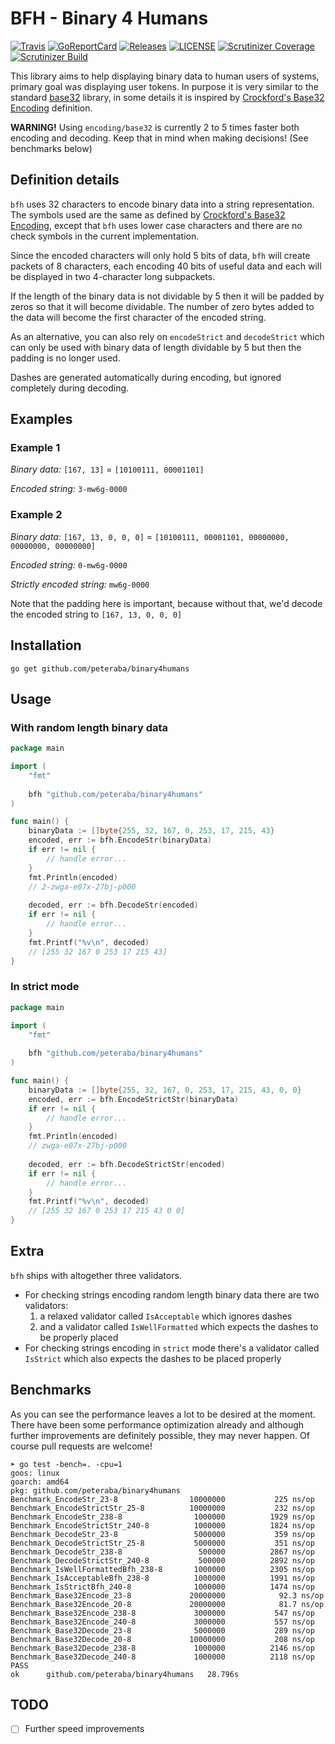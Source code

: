 BFH - Binary 4 Humans
=====================

[![Travis](https://img.shields.io/travis/com/peteraba/binary4humans.svg?style=flat-square&&branch=master)](https://travis-ci.com/peteraba/binary4humans)
[![GoReportCard](https://goreportcard.com/badge/github.com/peteraba/binary4humans?style=flat-square)](https://goreportcard.com/report/github.com/peteraba/binary4humans)
[![Releases](https://img.shields.io/github/release/peteraba/binary4humans.svg?style=flat-square)](https://github.com/peteraba/binary4humans/releases)
[![LICENSE](https://img.shields.io/github/license/peteraba/binary4humans.svg?style=flat-square)](https://github.com/peteraba/binary4humans/blob/master/LICENSE)
[![Scrutinizer Coverage](https://img.shields.io/scrutinizer/coverage/g/peteraba/binary4humans.svg?style=flat-square)](https://scrutinizer-ci.com/g/peteraba/binary4humans/?branch=master)
[![Scrutinizer Build](https://img.shields.io/scrutinizer/build/g/peteraba/binary4humans.svg?style=flat-square)](https://scrutinizer-ci.com/g/peteraba/binary4humans/inspections/bcc292f0-fdcb-4a74-9af5-292f59e7413b/log)

This library aims to help displaying binary data to human users of systems, primary goal was displaying user tokens.
In purpose it is very similar to the standard [base32](https://golang.org/pkg/encoding/base32/) library, in some details 
it is inspired by [Crockford's Base32 Encoding](https://www.crockford.com/wrmg/base32.html) definition.

**WARNING!** Using `encoding/base32` is currently 2 to 5 times faster both encoding and decoding. Keep that in mind when making decisions! (See benchmarks below)


Definition details
------------------

`bfh` uses 32 characters to encode binary data into a string representation. The symbols used are the same as defined by
[Crockford's Base32 Encoding](https://www.crockford.com/wrmg/base32.html), except that `bfh` uses lower case characters
and there are no check symbols in the current implementation.

Since the encoded characters will only hold 5 bits of data, `bfh` will create packets of 8 characters, each encoding 40
bits of useful data and each will be displayed in two 4-character long subpackets.

If the length of the binary data is not dividable by 5 then it will be padded by zeros so that it will become
dividable. The number of zero bytes added to the data will become the first character of the encoded string.

As an alternative, you can also rely on `encodeStrict` and `decodeStrict` which can only be used with binary data of
length dividable by 5 but then the padding is no longer used.

Dashes are generated automatically during encoding, but ignored completely during decoding.

### 

Examples
--------

### Example 1

*Binary data:* `[167, 13]` = `[10100111, 00001101]`  

*Encoded string:* `3-mw6g-0000`

### Example 2

*Binary data:* `[167, 13, 0, 0, 0]` = `[10100111, 00001101, 00000000, 00000000, 00000000]`  

*Encoded string:* `0-mw6g-0000`

*Strictly encoded string:* `mw6g-0000`


Note that the padding here is important, because without that, we'd decode the encoded string to `[167, 13, 0, 0, 0]`

Installation
------------

```
go get github.com/peteraba/binary4humans
```

Usage
-----

### With random length binary data

```go
package main

import (
	"fmt"
	
	bfh "github.com/peteraba/binary4humans"
)

func main() {
    binaryData := []byte{255, 32, 167, 0, 253, 17, 215, 43}
    encoded, err := bfh.EncodeStr(binaryData)
    if err != nil {
        // handle error...
    }
    fmt.Println(encoded)
    // 2-zwga-e07x-27bj-p000
    
    decoded, err := bfh.DecodeStr(encoded)
    if err != nil {
        // handle error...
    }
    fmt.Printf("%v\n", decoded)
    // [255 32 167 0 253 17 215 43]
}
```

### In strict mode

```go
package main

import (
	"fmt"
	
	bfh "github.com/peteraba/binary4humans"
)

func main() {
    binaryData := []byte{255, 32, 167, 0, 253, 17, 215, 43, 0, 0}
    encoded, err := bfh.EncodeStrictStr(binaryData)
    if err != nil {
        // handle error...
    }
    fmt.Println(encoded)
    // zwga-e07x-27bj-p000
    
    decoded, err := bfh.DecodeStrictStr(encoded)
    if err != nil {
        // handle error...
    }
    fmt.Printf("%v\n", decoded)
    // [255 32 167 0 253 17 215 43 0 0]
}
```

Extra
-----

`bfh` ships with altogether three validators.

 - For checking strings encoding random length binary data there are two validators:
   1. a relaxed validator called `IsAcceptable` which ignores dashes
   1. and a validator called `IsWellFormatted` which expects the dashes to be properly placed
 - For checking strings encoding in `strict` mode there's a validator called `IsStrict` which also expects the dashes
 to be placed properly

Benchmarks
----------

As you can see the performance leaves a lot to be desired at the moment. There have been some performance optimization
already and although further improvements are definitely possible, they may never happen. Of course pull requests are welcome!

```
➤ go test -bench=. -cpu=1
goos: linux
goarch: amd64
pkg: github.com/peteraba/binary4humans
Benchmark_EncodeStr_23-8             	10000000	       225 ns/op
Benchmark_EncodeStrictStr_25-8       	10000000	       232 ns/op
Benchmark_EncodeStr_238-8            	 1000000	      1929 ns/op
Benchmark_EncodeStrictStr_240-8      	 1000000	      1824 ns/op
Benchmark_DecodeStr_23-8             	 5000000	       359 ns/op
Benchmark_DecodeStrictStr_25-8       	 5000000	       351 ns/op
Benchmark_DecodeStr_238-8            	  500000	      2867 ns/op
Benchmark_DecodeStrictStr_240-8      	  500000	      2892 ns/op
Benchmark_IsWellFormattedBfh_238-8   	 1000000	      2305 ns/op
Benchmark_IsAcceptableBfh_238-8      	 1000000	      1991 ns/op
Benchmark_IsStrictBfh_240-8          	 1000000	      1474 ns/op
Benchmark_Base32Encode_23-8          	20000000	        92.3 ns/op
Benchmark_Base32Encode_20-8          	20000000	        81.7 ns/op
Benchmark_Base32Encode_238-8         	 3000000	       547 ns/op
Benchmark_Base32Encode_240-8         	 3000000	       557 ns/op
Benchmark_Base32Decode_23-8          	 5000000	       289 ns/op
Benchmark_Base32Decode_20-8          	10000000	       208 ns/op
Benchmark_Base32Decode_238-8         	 1000000	      2146 ns/op
Benchmark_Base32Decode_240-8         	 1000000	      2118 ns/op
PASS
ok  	github.com/peteraba/binary4humans	28.796s
```

TODO
----

 - [ ] Further speed improvements
